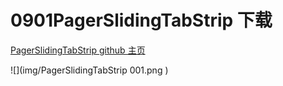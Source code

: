 # 0901PagerSlidingTabStrip 下载
[PagerSlidingTabStrip github 主页](https://github.com/astuetz/PagerSlidingTabStrip)

![](img/PagerSlidingTabStrip 001.png )

